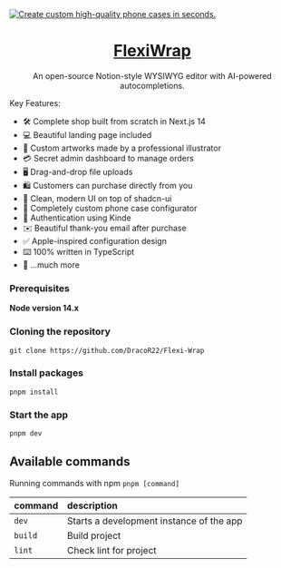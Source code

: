 <a href="https://flexi-wrap.vercel.app">
  <img alt="Create custom high-quality phone cases in seconds." src="/thumbnail.png">
  <h1 align="center">FlexiWrap</h1>
</a>

<p align="center">
  An open-source Notion-style WYSIWYG editor with AI-powered autocompletions. 
</p>

Key Features:

- 🛠️ Complete shop built from scratch in Next.js 14
- 💻 Beautiful landing page included
- 🎨 Custom artworks made by a professional illustrator
- 💳 Secret admin dashboard to manage orders
- 🖥️ Drag-and-drop file uploads
- 🛍️ Customers can purchase directly from you
- 🌟 Clean, modern UI on top of shadcn-ui
- 🛒 Completely custom phone case configurator
- 🔑 Authentication using Kinde
- ✉️ Beautiful thank-you email after purchase
- ✅ Apple-inspired configuration design
- ⌨️ 100% written in TypeScript
- 🎁 ...much more


### Prerequisites

**Node version 14.x**

### Cloning the repository

```shell
git clone https://github.com/DracoR22/Flexi-Wrap
```

### Install packages

```shell
pnpm install
```

### Start the app

```shell
pnpm dev
```

## Available commands

Running commands with npm `pnpm [command]`

| command | description                              |
| :------ | :--------------------------------------- |
| `dev`   | Starts a development instance of the app |
| `build` | Build project                            |
| `lint`  | Check lint for project                   |